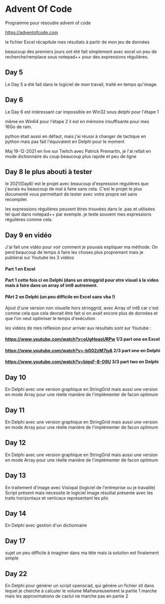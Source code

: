 # Advent Of Code
Programme pour résoudre advent of code


https://adventofcode.com

le fichier Excel récapitule mes résultats à partir de mon jeu de données

beaucoup des premiers jours ont été fait simplement avec excel
un peu de recherche/remplace sous notepad++ pour des expressions régulières.


## Day 5
Le Day 5 a été fait dans le logiciel de mon travail, traité en temps qu'image.

## Day 6
Le Day 6 est intéressant car impossible en Win32 sous delphi pour l'étape 1

même en Win64 pour l'étape 2 il est en mémoire insuffisante pour mes 16Go de ram.

python était aussi en défaut, mais j'ai réussi à changer de tactique en python mais pas fait l'équivalent en Delphi pour le moment

Maj 19-12-2021 en live sur Twitch avec Patrick Premartin, je l'ai refait en mode dictionnaire du coup beaucoup plus rapide et peu de ligne

## Day 8 le plus abouti à tester
le 2021/Day8/ est le projet avec beaucoup d'expression régulières que j'aurais eu beaucoup de mal à faire sans cela.
C'est le projet le plus documenté vous permettant de tester avec votre propre set sans recompiler.

les expressions régulières peuvent êtres trouvées dans le .pas et utilisées tel quel dans notepad++ par exemple.
je teste souvent mes expressions régulières comme cela.

## Day 9 en vidéo
J'ai fait une vidéo pour voir comment je pouvais expliquer ma méthode.
On perd beaucoup de temps à faire les choses plus proprement mais je publierai sur Youtube les 3 vidéos
####  Part 1 en Excel
####  Part 1 cette fois ci en Delphi (dans un stringgrid pour etre visuel à la video mais à faire dans un array of int8 autrement.
####  PArt 2 en Delphi (un peu difficile en Excel sans vba !)
  
  Ajout d'une version non visuelle hors stringgrid, avec Array of int8 car c'est comme cela que cela devrait être fait si on avait encore plus de données et que l'on veut optimiser le temps d'exécution
  
  les vidéos de mes réflexion pour arriver aux résultats sont sur Youtube :
 #### https://www.youtube.com/watch?v=oUgHeqsURPw  1/3 part one en Excel
 #### https://www.youtube.com/watch?v=-bG02zM7jyA  2/3 part one en Delphi
 #### https://www.youtube.com/watch?v=biqsF-8-O9U  3/3 part two en Delphi
  
## Day 10

En Delphi avec une version graphique en StringGrid mais aussi une version en mode Array pour une réelle manière de l'implémenter de facon optimum

## Day 11

En Delphi avec une version graphique en StringGrid mais aussi une version en mode Array pour une réelle manière de l'implémenter de facon optimum

## Day 12

En Delphi avec une version graphique en StringGrid mais aussi une version en mode Array pour une réelle manière de l'implémenter de facon optimum

## Day 13

En traitement d'image avec Visiopal (logiciel de l'entreprise ou je travaille)
Script présent mais nécessite le logiciel
Image résultat présente avec les traits horizontaux et verticaux représentant les plis

## Day 14

En Delphi avec gestion d'un dictionnaire

## Day 17

sujet un peu difficile à imaginer dans ma tête mais la solution est finalement simple

## Day 22

En Delphi pour générer un script openscad, qui génère un fichier stl dans lequel je cherche à calculer le volume
Malheureusement la partie 1 marche mais les approximations de caclul ne marche pas en partie 2

